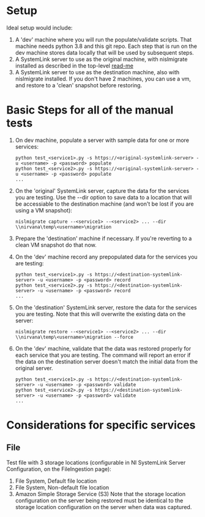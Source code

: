# Setup
Ideal setup would include:
1. A 'dev' machine where you will run the populate/validate scripts. That machine needs python 3.8 and this git repo. Each step that is run on the dev machine stores data locally that will be used by subsequent steps.
1. A SystemLink server to use as the original machine, with nislmigrate installed as described in the top-level [read-me](..\README.md)
1. A SystemLink server to use as the destination machine, also with nislmigrate installed. If you don't have 2 machines, you can use a vm, and restore to a 'clean' snapshot before restoring.

# Basic Steps for all of the manual tests
1. On dev machine, populate a server with sample data for one or more services:

   ```
   python test_<service1>.py -s https://<original-systemlink-server> -u <username> -p <password> populate
   python test_<service2>.py -s https://<original-systemlink-server> -u <username> -p <password> populate
   ...
   ```

1. On the 'original' SystemLink server, capture the data for the services you are testing. Use the --dir option to save data to a location that will be accessiable to the destination machine (and won't be lost if you are using a VM snapshot):

   `nislmigrate capture --<service1> --<service2> ... --dir \\nirvana\temp\<username>\migration`
1. Prepare the 'destination' machine if necessary.  If you're reverting to a clean VM snapshot do that now.

1. On the 'dev' machine record any prepopulated data for the services you are testing:

   ```
   python test_<service1>.py -s https://<destination-systemlink-server> -u <username> -p <password> record
   python test_<service2>.py -s https://<destination-systemlink-server> -u <username> -p <password> record
   ...
   ```

1. On the 'destination' SystemLink server, restore the data for the services you are testing. Note that this will overwrite the existing data on the server:

   `nislmigrate restore --<service1> --<service2> ... --dir \\nirvana\temp\<username>\migration --force`

1. On the 'dev' machine, validate that the data was restored properly for each service that you are testing. The command will report an error if the data on the destination server doesn't match the initial data from the original server.

   ```
   python test_<service1>.py -s https://<destination-systemlink-server> -u <username> -p <password> validate
   python test_<service2>.py -s https://<destination-systemlink-server> -u <username> -p <password> validate
   ...
   ```
   
# Considerations for specific services

## File
Test file with 3 storage locations (configurable in NI SystemLink Server Configuration, on the FileIngestion page):
1. File System, Default file location
2. File System, Non-default file location
3. Amazon Simple Storage Service (S3)
   Note that the storage location configuration on the server being restored must be identical to the storage location configuration on the server when data was captured.

